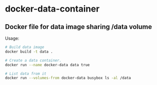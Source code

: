 # docker-data-container

## Docker file for data image sharing /data volume


 Usage:
```bash
# Build data image
docker build -t data .

# Create a data container.
docker run --name docker-data data true

# List data from it
docker run --volumes-from docker-data busybox ls -al /data
```
